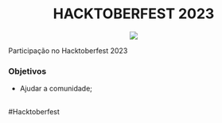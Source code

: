 <div>
  <h1 align="center"> HACKTOBERFEST 2023 </h1>
  <p align="center">
    <img loading="lazy" src="http://img.shields.io/static/v1?label=STATUS&message=DESENVOLVIDO&color=GREEN&style=for-the-badge"/>
  </p>
</div>

Participação no Hacktoberfest 2023

### Objetivos

- Ajudar a comunidade;

##

#Hacktoberfest
